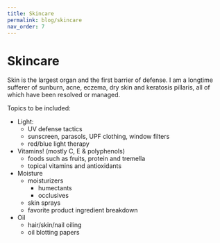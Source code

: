 ```yaml
---
title: Skincare
permalink: blog/skincare
nav_order: 7
---
```

# Skincare

Skin is the largest organ and the first barrier of defense. 
I am a longtime sufferer of sunburn, acne, eczema, dry skin and keratosis pillaris, all of which have been resolved or managed. 

Topics to be included: 

- Light:
  - UV defense tactics
  - sunscreen, parasols, UPF clothing, window filters
  - red/blue light therapy
- Vitamins! (mostly C, E & polyphenols)
  - foods such as fruits, protein and tremella
  - topical vitamins and antioxidants
- Moisture
  - moisturizers
    - humectants
    - occlusives
  - skin sprays
  - favorite product ingredient breakdown
- Oil
  - hair/skin/nail oiling
  - oil blotting papers
  